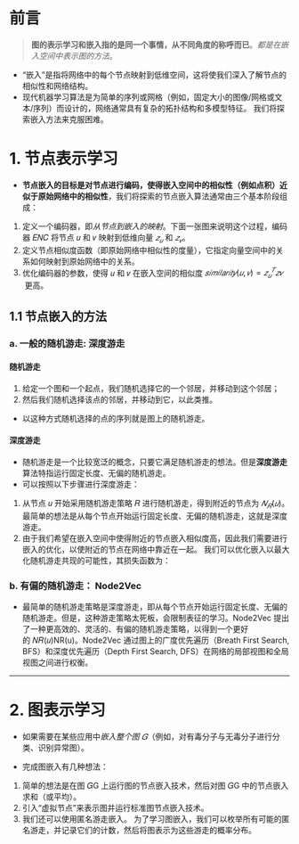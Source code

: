 # 前言

>  **图的表示学习和嵌入指的是同一个事情，从不同角度的称呼而已**。*都是在嵌入空间中表示图的方法*。

-  “嵌入”是指将网络中的每个节点映射到低维空间，这将使我们深入了解节点的相似性和网络结构。
-  现代机器学习算法是为简单的序列或网格（例如，固定大小的图像/网格或文本/序列）而设计的，网络通常具有复杂的拓扑结构和多模型特征。 我们将探索嵌入方法来克服困难。

# 1. 节点表示学习

-  **节点嵌入的目标是对节点进行编码，使得嵌入空间中的相似性（例如点积）近似于原始网络中的相似性**，我们将探索的节点嵌入算法通常由三个基本阶段组成：
1.  定义一个编码器，即*从节点到嵌入的映射*。下面一张图来说明这个过程，编码器 𝐸𝑁𝐶 将节点 𝑢 和 𝑣 映射到低维向量 $𝑧_𝑢​$ 和 $𝑧_𝑣$​。
2. 定义节点相似度函数（即原始网络中相似性的度量），它指定向量空间中的关系如何映射到原始网络中的关系。
3.  优化编码器的参数，使得 𝑢 和 𝑣 在嵌入空间的相似度 $𝑠𝑖𝑚𝑖𝑙𝑎𝑟𝑖𝑡𝑦(𝑢,𝑣)= 𝑧_𝑢^𝑇𝑧𝑣​$ 更高。




## 1.1 节点嵌入的方法

### a. 一般的随机游走: 深度游走

#### 随机游走

1.  给定一个图和一个起点，我们随机选择它的一个邻居，并移动到这个邻居；
2.  然后我们随机选择该点的邻居，并移动到它，以此类推。

-  以这种方式随机选择的点的序列就是图上的随机游走。

#### 深度游走

-  随机游走是一个比较宽泛的概念，只要它满足随机游走的想法。但是**深度游走**算法特指运行固定长度、无偏的随机游走。
-  可以按照以下步骤进行深度游走：

1.  从节点 𝑢 开始采用随机游走策略 𝑅 进行随机游走，得到附近的节点为 $𝑁_𝑅(𝑢)$。最简单的想法是从每个节点开始运行固定长度、无偏的随机游走，这就是深度游走。
2.  由于我们希望在嵌入空间中使得附近的节点嵌入相似度高，因此我们需要进行嵌入的优化，以使附近的节点在网络中靠近在一起。 我们可以优化嵌入以最大化随机游走共现的可能性，其损失函数为：

### b. 有偏的随机游走： Node2Vec

-  最简单的随机游走策略是深度游走，即从每个节点开始运行固定长度、无偏的随机游走。但是，这种游走策略太死板，会限制表征的学习。Node2Vec 提出了一种更高效的、灵活的、有偏的随机游走策略，以得到一个更好的 𝑁𝑅(𝑢)NR​(u)。Node2Vec 通过图上的广度优先遍历（Breath First Search, BFS）和深度优先遍历（Depth First Search, DFS）在网络的局部视图和全局视图之间进行权衡。

---

# 2. 图表示学习

-  如果需要在某些应用中*嵌入整个图 𝐺*（例如，对有毒分子与无毒分子进行分类、识别异常图）。

-  完成图嵌入有几种想法：
1.  简单的想法是在图 𝐺G 上运行图的节点嵌入技术，然后对图 𝐺G 中的节点嵌入求和（或平均）。
2. 引入“虚拟节点”来表示图并运行标准图节点嵌入技术。
3. 我们还可以使用匿名游走嵌入。 为了学习图嵌入，我们可以枚举所有可能的匿名游走，并记录它们的计数，然后将图表示为这些游走的概率分布。